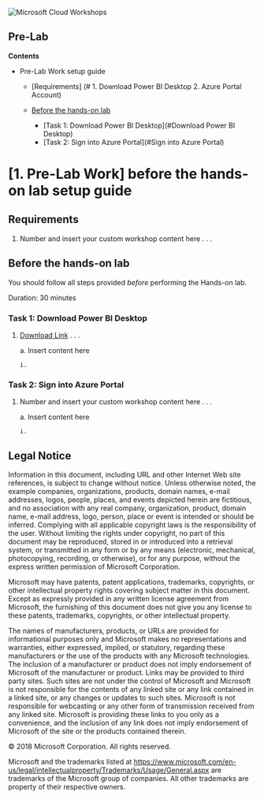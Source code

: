 ![](https://github.com/Microsoft/MCW-Template-Cloud-Workshop/raw/master/Media/ms-cloud-workshop.png "Microsoft Cloud Workshops")

## Pre-Lab


**Contents**

<!-- TOC -->

- Pre-Lab Work setup guide
    - [Requirements] (# 1. Download Power BI Desktop 2. Azure Portal Account)
   
    - [Before the hands-on lab](#before-the-hands-on-lab)
        - [Task 1: Download Power BI Desktop](#Download Power BI Desktop)
        - [Task 2: Sign into Azure Portal](#Sign into Azure Portal)

<!-- /TOC -->


# \[1. Pre-Lab Work\] before the hands-on lab setup guide 

## Requirements

1.  Number and insert your custom workshop content here . . . 

## Before the hands-on lab

You should follow all steps provided *before* performing the Hands-on lab.

Duration: 30 minutes

### Task 1: Download Power BI Desktop

1.  [Download Link](https://go.microsoft.com/fwlink/?LinkID=521662) . . . 

    a.  Insert content here

        i.  

### Task 2: Sign into Azure Portal

1.  Number and insert your custom workshop content here . . . 

    a.  Insert content here

        i.  




## Legal Notice



Information in this document, including URL and other Internet Web site references, is subject to change without notice. Unless otherwise noted, the example companies, organizations, products, domain names, e-mail addresses, logos, people, places, and events depicted herein are fictitious, and no association with any real company, organization, product, domain name, e-mail address, logo, person, place or event is intended or should be inferred. Complying with all applicable copyright laws is the responsibility of the user. Without limiting the rights under copyright, no part of this document may be reproduced, stored in or introduced into a retrieval system, or transmitted in any form or by any means (electronic, mechanical, photocopying, recording, or otherwise), or for any purpose, without the express written permission of Microsoft Corporation.

Microsoft may have patents, patent applications, trademarks, copyrights, or other intellectual property rights covering subject matter in this document. Except as expressly provided in any written license agreement from Microsoft, the furnishing of this document does not give you any license to these patents, trademarks, copyrights, or other intellectual property.

The names of manufacturers, products, or URLs are provided for informational purposes only and Microsoft makes no representations and warranties, either expressed, implied, or statutory, regarding these manufacturers or the use of the products with any Microsoft technologies. The inclusion of a manufacturer or product does not imply endorsement of Microsoft of the manufacturer or product. Links may be provided to third party sites. Such sites are not under the control of Microsoft and Microsoft is not responsible for the contents of any linked site or any link contained in a linked site, or any changes or updates to such sites. Microsoft is not responsible for webcasting or any other form of transmission received from any linked site. Microsoft is providing these links to you only as a convenience, and the inclusion of any link does not imply endorsement of Microsoft of the site or the products contained therein.

© 2018 Microsoft Corporation. All rights reserved.

Microsoft and the trademarks listed at <https://www.microsoft.com/en-us/legal/intellectualproperty/Trademarks/Usage/General.aspx> are trademarks of the Microsoft group of companies. All other trademarks are property of their respective owners.
